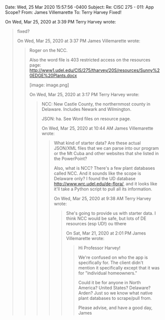 Date: Wed, 25 Mar 2020 15:57:56 -0400
Subject: Re: CISC 275 - 011: App Scope?
From: James Villemarette
To: Terry Harvey
Fixed!

On Wed, Mar 25, 2020 at 3:39 PM Terry Harvey wrote:

> fixed?
>
> On Wed, Mar 25, 2020 at 3:37 PM James Villemarette wrote:
>
>> Roger on the NCC.
>>
>> Also the word file is 403 restricted access on the resources page:
>> http://www1.udel.edu/CIS/275/tharvey/20S/resources/Sunny%20EDGE%20Plants.docx
>>
>> [image: image.png]
>>
>> On Wed, Mar 25, 2020 at 3:17 PM Terry Harvey wrote:
>>
>>> NCC: New Castle County, the northernmost county in Delaware. Includes
>>> Newark and Wilmington.
>>>
>>> JSON: ha. See Word files on resource page.
>>>
>>> On Wed, Mar 25, 2020 at 10:44 AM James Villemarette wrote:
>>>
>>>> What kind of starter data? Are these actual JSON/XML files that we can
>>>> parse into our program or the Mt Cuba and other websites that she listed in
>>>> the PowerPoint?
>>>>
>>>> Also, what is NCC? There's a few plant databases called NCC. And it
>>>> sounds like the scope is Delaware only? I found the UD database
>>>> <http://www.wrc.udel.edu/de-flora/>, and it looks like it'll take a
>>>> Python script to pull all its information.
>>>>
>>>> On Wed, Mar 25, 2020 at 9:38 AM Terry Harvey wrote:
>>>>
>>>>> She's going to provide us with starter data. I think NCC would be
>>>>> safe, but lots of DE resources (esp UD!) ou tthere
>>>>>
>>>>>
>>>>> On Sat, Mar 21, 2020 at 2:01 PM James Villemarette wrote:
>>>>>
>>>>>> Hi Professor Harvey!
>>>>>>
>>>>>> We're confused on who the app is specifically for. The client didn't
>>>>>> mention it specifically except that it was for "individual homeowners."
>>>>>>
>>>>>> Could it be for anyone in North America? United States? Delaware?
>>>>>> Arden? Just so we know what native plant databases to scrape/pull from.
>>>>>>
>>>>>> Please advise, and have a good day,
>>>>>> James
>>>>>>
>>>>>
>>>>
>>>>
>>>
>>
>

